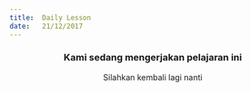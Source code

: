 ```yaml
---
title:  Daily Lesson
date:   21/12/2017
---
```


### <center>Kami sedang mengerjakan pelajaran ini</center>
<center>Silahkan kembali lagi nanti</center>
